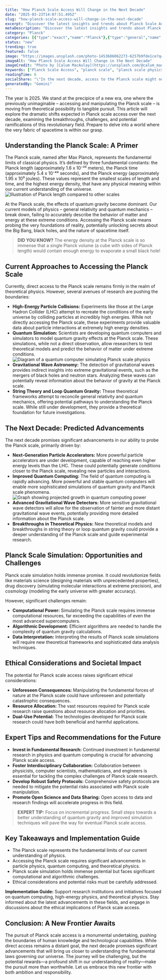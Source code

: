 ```yaml
---
title: "How Planck Scale Access Will Change in the Next Decade"
date: "2025-03-23T14:07:51.495Z"
slug: "how-planck-scale-access-will-change-in-the-next-decade"
excerpt: "Discover the latest insights and trends about Planck Scale Access. This comprehensive guide covers everything you need to know about Planck Scale Access in 2025."
metaDescription: "Discover the latest insights and trends about Planck Scale Access. This comprehensive guide covers everything you need to know about Planck Scale Access in..."
category: "Planck"
categories: [{"type":"exact","name":"Planck"},{"type":"general","name":"Physics"},{"type":"medium","name":"Quantum Gravity"},{"type":"specific","name":"Spacetime Geometry"},{"type":"niche","name":"Causal Set Theory"}]
status: "new"
trending: true
featured: false
image: "https://images.unsplash.com/photo-1453686062273-6257b9fde1ce?q=85&w=1200&fit=max&fm=webp&auto=compress"
imageAlt: "How Planck Scale Access Will Change in the Next Decade"
imageCredit: "Photo by [Calum MacAulay](https://unsplash.com/@calum_mac) on Unsplash"
keywords: ["Planck Scale Access", "planck scale", "planck scale physics", "planck scale energy", "planck length", "planck time", "accessing planck scale", "planck scale simulation", "planck scale technology", "quantum gravity planck scale"]
readingTime: 6
socialShare: "\"In the next decade, access to the Planck scale might not be about reaching it, but about simulating it with unprecedented accuracy – unlocking a universe of possibilities we can only begin to imagine.\""
generatedBy: "Gemini"
---
```




The year is 2025.  We stand at the precipice of a new era, one where the previously unimaginable – accessing and manipulating the Planck scale – is moving from theoretical possibility to tangible pursuit.  This article will explore the dramatic shifts expected in Planck scale access over the next decade, examining the breakthroughs, challenges, and potential ramifications of this revolutionary field.  Prepare to delve into a world where the very fabric of spacetime is within our grasp.

## Understanding the Planck Scale: A Primer

The Planck scale, named after Max Planck, represents the fundamental limits of classical physics.  It’s defined by three fundamental constants: the Planck length (approximately 1.6 x 10⁻³⁵ meters), the Planck time (approximately 5.4 x 10⁻⁴⁴ seconds), and the Planck energy (approximately 1.95 x 10⁹ joules).  These values represent the smallest scales of length and time, and the highest energy density, that have any physical meaning within our current understanding of the universe. ![Illustration of Planck length compared to other scales](https://images.unsplash.com/photo-1453686062273-6257b9fde1ce?q=85&w=1200&fit=max&fm=webp&auto=compress)

At the Planck scale, the effects of quantum gravity become dominant.  Our current models of physics – general relativity and quantum mechanics – break down, failing to accurately describe the behavior of matter and energy at these extreme conditions.  Accessing the Planck scale means probing the very foundations of reality, potentially unlocking secrets about the Big Bang, black holes, and the nature of spacetime itself.

> **DID YOU KNOW?**  The energy density at the Planck scale is so immense that a single Planck volume (a cube with sides of Planck length) would contain enough energy to evaporate a small black hole!

## Current Approaches to Accessing the Planck Scale

Currently, direct access to the Planck scale remains firmly in the realm of theoretical physics. However, several avenues of research are pushing the boundaries:

* **High-Energy Particle Collisions:**  Experiments like those at the Large Hadron Collider (LHC) attempt to recreate the conditions of the early universe by colliding particles at incredibly high energies. While not directly accessing the Planck scale, these experiments provide valuable data about particle interactions at extremely high energy densities.
* **Quantum Simulation:**  Scientists are developing quantum computers and simulators to model quantum gravity effects at the Planck scale.  These simulations, while not a direct observation, allow researchers to test theoretical models and predict the behavior of matter under extreme conditions. ![Diagram of a quantum computer simulating Planck scale physics](https://images.unsplash.com/photo-1417976737285-aea15c203d4a?q=85&w=1200&fit=max&fm=webp&auto=compress)
* **Gravitational Wave Astronomy:** The detection of gravitational waves provides indirect insights into extreme gravitational events, such as the mergers of black holes and neutron stars.  Analyzing these waves can potentially reveal information about the behavior of gravity at the Planck scale.
* **String Theory and Loop Quantum Gravity:** These theoretical frameworks attempt to reconcile general relativity and quantum mechanics, offering potential pathways to understanding the Planck scale.  While still under development, they provide a theoretical foundation for future investigations.

##  The Next Decade: Predicted Advancements

The next decade promises significant advancements in our ability to probe the Planck scale, primarily driven by:

* **Next-Generation Particle Accelerators:**  More powerful particle accelerators are under development, capable of reaching even higher energy levels than the LHC.  These could potentially generate conditions closer to the Planck scale, revealing new particles and interactions.
* **Improved Quantum Computing:**  The field of quantum computing is rapidly advancing.  More powerful and stable quantum computers will enable more sophisticated simulations of quantum gravity and Planck scale phenomena. ![Graph showing projected growth in quantum computing power](https://images.unsplash.com/photo-1523901839036-a3030662f220?q=85&w=1200&fit=max&fm=webp&auto=compress)
* **Advanced Gravitational Wave Detectors:**  More sensitive gravitational wave detectors will allow for the observation of fainter and more distant gravitational wave events, potentially providing more detailed information about the Planck scale.
* **Breakthroughs in Theoretical Physics:**  New theoretical models and breakthroughs in string theory or loop quantum gravity could provide a deeper understanding of the Planck scale and guide experimental research.

##  Planck Scale Simulation:  Opportunities and Challenges

Planck scale simulation holds immense promise.  It could revolutionize fields like materials science (designing materials with unprecedented properties), drug discovery (simulating molecular interactions at extreme precision), and cosmology (modeling the early universe with greater accuracy).

However, significant challenges remain:

* **Computational Power:**  Simulating the Planck scale requires immense computational resources, far exceeding the capabilities of even the most advanced supercomputers.
* **Algorithmic Development:**  Efficient algorithms are needed to handle the complexity of quantum gravity calculations.
* **Data Interpretation:**  Interpreting the results of Planck scale simulations will require new theoretical frameworks and sophisticated data analysis techniques.

##  Ethical Considerations and Societal Impact

The potential for Planck scale access raises significant ethical considerations:

* **Unforeseen Consequences:**  Manipulating the fundamental forces of nature at the Planck scale could have unforeseen and potentially catastrophic consequences.
* **Resource Allocation:**  The vast resources required for Planck scale research raise questions about resource allocation and priorities.
* **Dual-Use Potential:**  The technologies developed for Planck scale research could have both beneficial and harmful applications.

##  Expert Tips and Recommendations for the Future

* **Invest in Fundamental Research:** Continued investment in fundamental research in physics and quantum computing is crucial for advancing Planck scale access.
* **Foster Interdisciplinary Collaboration:**  Collaboration between physicists, computer scientists, mathematicians, and engineers is essential for tackling the complex challenges of Planck scale research.
* **Develop Robust Safety Protocols:**  Comprehensive safety protocols are needed to mitigate the potential risks associated with Planck scale manipulation.
* **Promote Open Science and Data Sharing:**  Open access to data and research findings will accelerate progress in this field.

> **EXPERT TIP:**  Focus on incremental progress.  Small steps towards a better understanding of quantum gravity and improved simulation techniques will pave the way for eventual Planck scale access.

## Key Takeaways and Implementation Guide

* The Planck scale represents the fundamental limits of our current understanding of physics.
* Accessing the Planck scale requires significant advancements in particle physics, quantum computing, and theoretical physics.
* Planck scale simulation holds immense potential but faces significant computational and algorithmic challenges.
* Ethical considerations and potential risks must be carefully addressed.

**Implementation Guide:**  Support research institutions and initiatives focused on quantum computing, high-energy physics, and theoretical physics.  Stay informed about the latest advancements in these fields, and engage in discussions about the ethical implications of Planck scale access.

## Conclusion: A New Frontier Awaits

The pursuit of Planck scale access is a monumental undertaking, pushing the boundaries of human knowledge and technological capabilities.  While direct access remains a distant goal, the next decade promises significant advancements that will bring us closer to understanding the fundamental laws governing our universe.  The journey will be challenging, but the potential rewards—a profound shift in our understanding of reality—make the pursuit more than worthwhile.  Let us embrace this new frontier with both ambition and responsibility.

